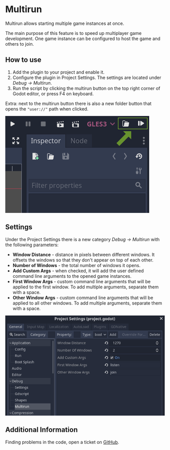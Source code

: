 # Multirun

Multirun allows starting multiple game instances at once.

The main purpose of this feature is to speed up multiplayer game development. One game instance can be configured to host the game and others to join.

## How to use

1. Add the plugin to your project and enable it.
2. Configure the plugin in Project Settings. The settings are located under *Debug → Multirun*.
3. Run the script by clicking the multirun button on the top right corner of Godot editor, or press F4 on keyboard.

Extra: next to the multirun button there is also a new folder button that opens the `"user://"` path when clicked.

![Screenshot](screenshots/MultirunPreview.png)

## Settings

Under the Project Settings there is a new category *Debug → Multirun* with the following parameters:
* **Window Distance** - distance in pixels between different windows. It offsets the windows so that they don't appear on top of each other.
* **Number of Windows** - the total number of windows it opens.
* **Add Custom Args** - when checked, it will add the user defined command line arguments to the opened game instances.
* **First Window Args** - custom command line arguments that will be applied to the first window. To add multiple arguments, separate them with a space.
* **Other Window Args** - custom command line arguments that will be applied to all other windows. To add multiple arguments, separate them with a space.

![Screenshot](screenshots/MultirunSettings.png)

## Additional Information

Finding problems in the code, open a ticket on [GitHub](https://github.com/perfoon/Multirun/issues).

